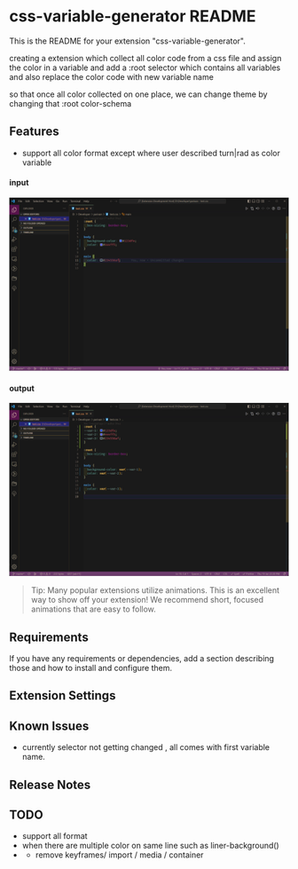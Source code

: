 # css-variable-generator README

This is the README for your extension "css-variable-generator".

creating a extension which collect all color code from a css file and assign the color in a variable and add a :root selector which contains all variables and also replace the color code with new variable name

so that once all color collected on one place, we can change theme by changing that :root color-schema

## Features

- support all color format except where user described turn|rad as color variable

#### input

![input](images/input.png)

#### output

![output](images/output.png)

> Tip: Many popular extensions utilize animations. This is an excellent way to show off your extension! We recommend short, focused animations that are easy to follow.

## Requirements

If you have any requirements or dependencies, add a section describing those and how to install and configure them.

## Extension Settings

## Known Issues

- currently selector not getting changed , all comes with first variable name.

## Release Notes

## TODO

- support all format
- when there are multiple color on same line such as liner-background()
- - remove keyframes/ import / media / container
